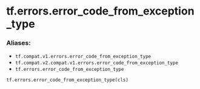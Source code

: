 <div itemscope itemtype="http://developers.google.com/ReferenceObject">
<meta itemprop="name" content="tf.errors.error_code_from_exception_type" />
<meta itemprop="path" content="Stable" />
</div>

# tf.errors.error_code_from_exception_type



### Aliases:

* `tf.compat.v1.errors.error_code_from_exception_type`
* `tf.compat.v2.compat.v1.errors.error_code_from_exception_type`
* `tf.errors.error_code_from_exception_type`

``` python
tf.errors.error_code_from_exception_type(cls)
```

<!-- Placeholder for "Used in" -->
